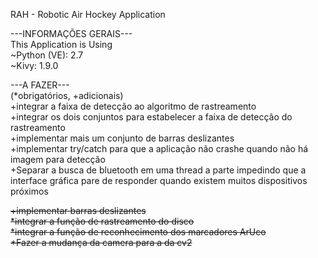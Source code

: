 RAH - Robotic Air Hockey Application

---INFORMAÇÕES GERAIS---  
This Application is Using  
~Python (VE): 2.7    
~Kivy: 1.9.0  

---A FAZER---  
(*obrigatórios, +adicionais)  
+integrar a faixa de detecção ao algoritmo de rastreamento  
+integrar os dois conjuntos para estabelecer a faixa de detecção do rastreamento  
+implementar mais um conjunto de barras deslizantes  
+implementar try/catch para que a aplicação não crashe quando não há imagem para detecção  
+Separar a busca de bluetooth em uma thread a parte impedindo que a interface gráfica pare de responder quando existem muitos dispositivos próximos  

~~+implementar barras deslizantes~~  
~~*integrar a função de rastreamento do disco~~  
~~*integrar a função de reconhecimento dos marcadores ArUco~~  
~~*Fazer a mudança da camera para a da cv2~~  